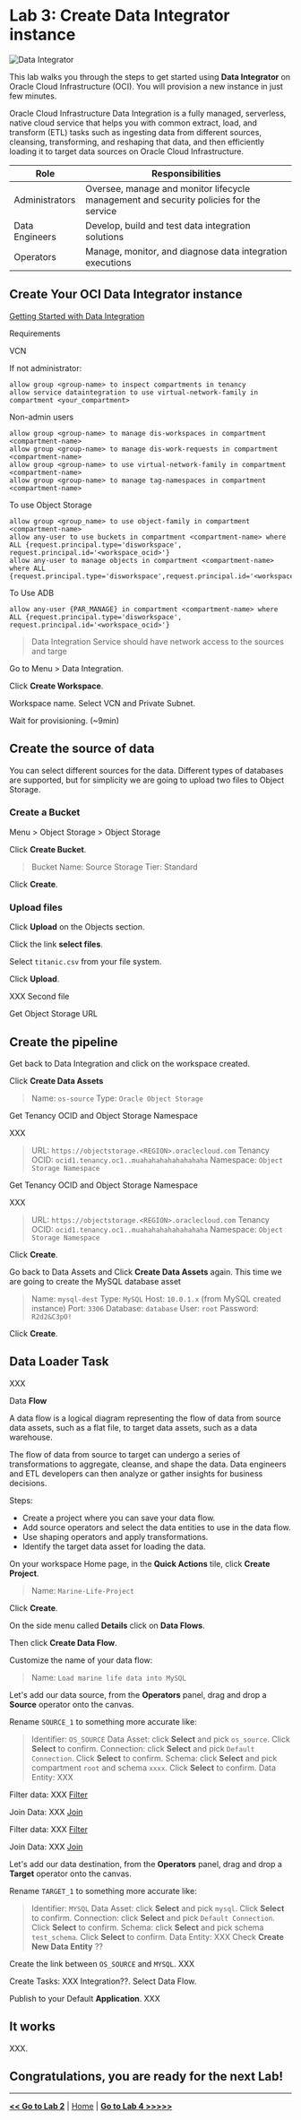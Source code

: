 # Lab 3: Create Data Integrator instance

![Data Integrator](./images/ocidi_banner.jpeg)

This lab walks you through the steps to get started using **Data Integrator** on Oracle Cloud Infrastructure (OCI). You will provision a new instance in just few minutes.

Oracle Cloud Infrastructure Data Integration is a fully managed, serverless, native cloud service that helps you with common extract, load, and transform (ETL) tasks such as ingesting data from different sources, cleansing, transforming, and reshaping that data, and then efficiently loading it to target data sources on Oracle Cloud Infrastructure.

| Role           | Responsibilities                                                                       |
| -------------- | -------------------------------------------------------------------------------------- |
| Administrators | Oversee, manage and monitor lifecycle management and security policies for the service |
| Data Engineers | Develop, build and test data integration solutions                                     |
| Operators      | Manage, monitor, and diagnose data integration executions                              |

## Create Your OCI Data Integrator instance

[Getting Started with Data Integration](https://docs.oracle.com/en-us/iaas/data-integration/using/preparing-for-connectivity.htm)

Requirements

VCN

If not administrator:

```
allow group <group-name> to inspect compartments in tenancy
allow service dataintegration to use virtual-network-family in compartment <your_compartment>
```

Non-admin users
```
allow group <group-name> to manage dis-workspaces in compartment <compartment-name>
allow group <group-name> to manage dis-work-requests in compartment <compartment-name>
allow group <group-name> to use virtual-network-family in compartment <compartment-name>
allow group <group-name> to manage tag-namespaces in compartment <compartment-name>
```

To use Object Storage
```
allow group <group_name> to use object-family in compartment <compartment-name>
allow any-user to use buckets in compartment <compartment-name> where ALL {request.principal.type='disworkspace', request.principal.id='<workspace_ocid>'}
allow any-user to manage objects in compartment <compartment-name> where ALL {request.principal.type='disworkspace',request.principal.id='<workspace_ocid>'}
```

To Use ADB
```
allow any-user {PAR_MANAGE} in compartment <compartment-name> where ALL {request.principal.type='disworkspace', request.principal.id='<workspace_ocid>'}
```

> Data Integration Service should have network access to the sources and targe

Go to Menu > Data Integration.

Click **Create Workspace**.

Workspace name. Select VCN and Private Subnet.

Wait for provisioning. (~9min)

## Create the source of data

You can select different sources for the data. Different types of databases are supported, but for simplicity we are going to upload two files to Object Storage.

### Create a Bucket

Menu > Object Storage > Object Storage

Click **Create Bucket**.

> Bucket Name: Source
> Storage Tier: Standard

Click **Create**.

### Upload files

Click **Upload** on the Objects section.

Click the link **select files**.

Select `titanic.csv` from your file system.

Click **Upload**.

XXX Second file

Get Object Storage URL

## Create the pipeline

Get back to Data Integration and click on the workspace created.

Click **Create Data Assets**

> Name: `os-source`
> Type: `Oracle Object Storage`

Get Tenancy OCID and Object Storage Namespace

XXX

> URL: `https://objectstorage.<REGION>.oraclecloud.com`
> Tenancy OCID: `ocid1.tenancy.oc1..muahahahahahahahaha`
> Namespace: `Object Storage Namespace`

Get Tenancy OCID and Object Storage Namespace

XXX

> URL: `https://objectstorage.<REGION>.oraclecloud.com`
> Tenancy OCID: `ocid1.tenancy.oc1..muahahahahahahahaha`
> Namespace: `Object Storage Namespace`

Click **Create**.

Go back to Data Assets and Click **Create Data Assets** again. This time we are going to create the MySQL database asset

> Name: `mysql-dest`
> Type: `MySQL`
> Host: `10.0.1.x` (from MySQL created instance)
> Port: `3306`
> Database: `database`
> User: `root`
> Password: `R2d2&C3pO!`

Click **Create**.

## Data Loader Task

XXX

Data **Flow**

A data flow is a logical diagram representing the flow of data from source data assets, such as a flat file, to target data assets, such as a data warehouse.

The flow of data from source to target can undergo a series of transformations to aggregate, cleanse, and shape the data. Data engineers and ETL developers can then analyze or gather insights for business decisions.

Steps:

- Create a project where you can save your data flow.
- Add source operators and select the data entities to use in the data flow.
- Use shaping operators and apply transformations.
- Identify the target data asset for loading the data.

On your workspace Home page, in the **Quick Actions** tile, click **Create Project**.

> Name: `Marine-Life-Project`

Click **Create**.

On the side menu called **Details** click on **Data Flows**.

Then click **Create Data Flow**.

Customize the name of your data flow:

> Name: `Load marine life data into MySQL`

Let's add our data source, from the **Operators** panel, drag and drop a **Source** operator onto the canvas.

Rename `SOURCE_1` to something more accurate like:

> Identifier: `OS_SOURCE`
> Data Asset: click **Select** and pick `os_source`. Click **Select** to confirm.
> Connection: click **Select** and pick `Default Connection`. Click **Select** to confirm.
> Schema: click **Select** and pick compartment `root` and schema `xxxx`. Click **Select** to confirm.
> Data Entity: XXX

Filter data: XXX
[Filter](https://docs.oracle.com/en-us/iaas/data-integration/tutorial/tutorials/03-ingest-and-transform-data-using-a-data-flow.htm#filtering-and-transforming-data)

Join Data: XXX
[Join](https://docs.oracle.com/en-us/iaas/data-integration/tutorial/tutorials/03-ingest-and-transform-data-using-a-data-flow.htm#adding-a-target-operator)

Filter data: XXX
[Filter](https://docs.oracle.com/en-us/iaas/data-integration/tutorial/tutorials/03-ingest-and-transform-data-using-a-data-flow.htm#filtering-and-transforming-data)

Join Data: XXX
[Join](https://docs.oracle.com/en-us/iaas/data-integration/tutorial/tutorials/03-ingest-and-transform-data-using-a-data-flow.htm#adding-a-target-operator)


Let's add our data destination, from the **Operators** panel, drag and drop a **Target** operator onto the canvas.

Rename `TARGET_1` to something more accurate like:

> Identifier: `MYSQL`
> Data Asset: click **Select** and pick `mysql`. Click **Select** to confirm.
> Connection: click **Select** and pick `Default Connection`. Click **Select** to confirm.
> Schema: click **Select** and pick schema `test_schema`. Click **Select** to confirm.
> Data Entity: XXX Check **Create New Data Entity** ??

Create the link between `OS_SOURCE` and `MYSQL`. XXX

Create Tasks: XXX Integration??. Select Data Flow.

Publish to your Default **Application**. XXX

## It works

XXX.

## Congratulations, you are ready for the next Lab!

---

[**<< Go to Lab 2**](../lab2/README.md) | [Home](../README.md) | [**Go to Lab 4 >>>>>**](../lab4/README.md)